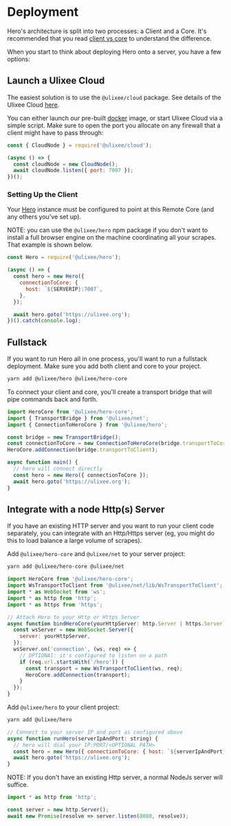 # Deployment

Hero's architecture is split into two processes: a Client and a Core. It's recommended that you read [client vs core](./client-vs-core.md) to understand the difference.

When you start to think about deploying Hero onto a server, you have a few options:

## Launch a Ulixee Cloud

The easiest solution is to use the `@ulixee/cloud` package. See details of the Ulixee Cloud [here](https://ulixee.org/docs/cloud).

You can either launch our pre-built [docker](https://github.com/ulixee/ulixee/tree/main/cloud/tools/docker) image, or start Ulixee Cloud via a simple script. Make sure to open the port you allocate on any firewall that a client might have to pass through:

```javascript
const { CloudNode } = require('@ulixee/cloud');

(async () => {
  const cloudNode = new CloudNode();
  await cloudNode.listen({ port: 7007 });
})();
```

### Setting Up the Client

Your [Hero](../basic-client/hero.md) instance must be configured to point at this Remote Core (and any others you've set up).

NOTE: you can use the `@ulixee/hero` npm package if you don't want to install a full browser engine on the machine coordinating all your scrapes. That example is shown below.

```javascript
const Hero = require('@ulixee/hero');

(async () => {
  const hero = new Hero({
    connectionToCore: {
      host: `${SERVERIP}:7007`,
    },
  });

  await hero.goto('https://ulixee.org');
})().catch(console.log);
```

## Fullstack

If you want to run Hero all in one process, you'll want to run a fullstack deployment. Make sure you add both client and core to your project.

```bash
yarn add @ulixee/hero @ulixee/hero-core
```

To connect your client and core, you'll create a transport bridge that will pipe commands back and forth.

```javascript
import HeroCore from '@ulixee/hero-core';
import { TransportBridge } from '@ulixee/net';
import { ConnectionToHeroCore } from '@ulixee/hero';

const bridge = new TransportBridge();
const connectionToCore = new ConnectionToHeroCore(bridge.transportToCore);
HeroCore.addConnection(bridge.transportToClient);

async function main() {
  // hero will connect directly
  const hero = new Hero({ connectionToCore });
  await hero.goto('https://ulixee.org');
}
```

## Integrate with a node Http(s) Server

If you have an existing HTTP server and you want to run your client code separately, you can integrate with an Http/Https server (eg, you might do this to load balance a large volume of scrapes).

Add `@ulixee/hero-core` and `@ulixee/net` to your server project:

```bash
yarn add @ulixee/hero-core @ulixee/net
```

```js
import HeroCore from '@ulixee/hero-core';
import WsTransportToClient from '@ulixee/net/lib/WsTransportToClient';
import * as WebSocket from 'ws';
import * as http from 'http';
import * as https from 'https';

// Attach Hero to your Http or Https Server
async function bindHeroCore(yourHttpServer: http.Server | https.Server) {
  const wsServer = new WebSocket.Server({
    server: yourHttpServer,
  });
  wsServer.on('connection', (ws, req) => {
    // OPTIONAl: it's configured to listen on a path
    if (req.url.startsWith('/hero')) {
      const transport = new WsTransportToClient(ws, req);
      HeroCore.addConnection(transport);
    }
  });
}
```

Add `@ulixee/hero` to your client project:

```bash
yarn add @ulixee/hero
```

```js
// Connect to your server IP and port as configured above
async function runHero(serverIpAndPort: string) {
  // hero will dial your IP:PORT/<OPTIONAL PATH>
  const hero = new Hero({ connectionToCore: { host: `${serverIpAndPort}/hero` } });
  await hero.goto('https://ulixee.org');
}
```

NOTE: If you don't have an existing Http server, a normal NodeJs server will suffice.

```js
import * as http from 'http';

const server = new http.Server();
await new Promise(resolve => server.listen(8080, resolve));
```
